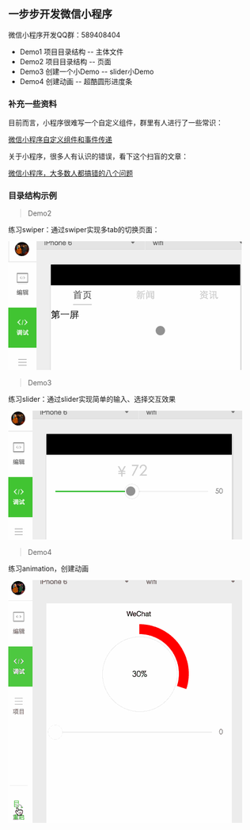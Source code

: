 ## 一步步开发微信小程序

微信小程序开发QQ群：589408404

* Demo1 项目目录结构 -- 主体文件
* Demo2 项目目录结构 -- 页面
* Demo3 创建一个小Demo -- slider小Demo
* Demo4 创建动画 -- 超酷圆形进度条

### 补充一些资料

目前而言，小程序很难写一个自定义组件，群里有人进行了一些常识：

[微信小程序自定义组件和事件传递](https://segmentfault.com/n/1330000007037416)

关于小程序，很多人有认识的错误，看下这个扫盲的文章：

[微信小程序，大多数人都搞错的八个问题](http://geek.csdn.net/news/detail/104430)

### 目录结构示例

> Demo2

练习swiper：通过swiper实现多tab的切换页面：

![gif](Demo2/demo.gif)

> Demo3

练习slider：通过slider实现简单的输入、选择交互效果

![gif](Demo3/slider.gif)

> Demo4

练习animation，创建动画

![gif](Demo4/demo.gif)

